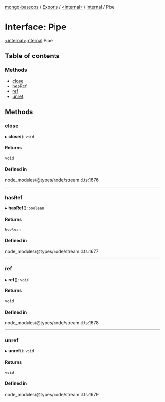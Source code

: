 [mongo-baseops](../README.md) / [Exports](../modules.md) / [\<internal\>](../modules/internal_.md) / [internal](../modules/internal_.internal.md) / Pipe

# Interface: Pipe

[\<internal\>](../modules/internal_.md).[internal](../modules/internal_.internal.md).Pipe

## Table of contents

### Methods

- [close](internal_.internal.Pipe.md#close)
- [hasRef](internal_.internal.Pipe.md#hasref)
- [ref](internal_.internal.Pipe.md#ref)
- [unref](internal_.internal.Pipe.md#unref)

## Methods

### close

▸ **close**(): `void`

#### Returns

`void`

#### Defined in

node_modules/@types/node/stream.d.ts:1676

___

### hasRef

▸ **hasRef**(): `boolean`

#### Returns

`boolean`

#### Defined in

node_modules/@types/node/stream.d.ts:1677

___

### ref

▸ **ref**(): `void`

#### Returns

`void`

#### Defined in

node_modules/@types/node/stream.d.ts:1678

___

### unref

▸ **unref**(): `void`

#### Returns

`void`

#### Defined in

node_modules/@types/node/stream.d.ts:1679

